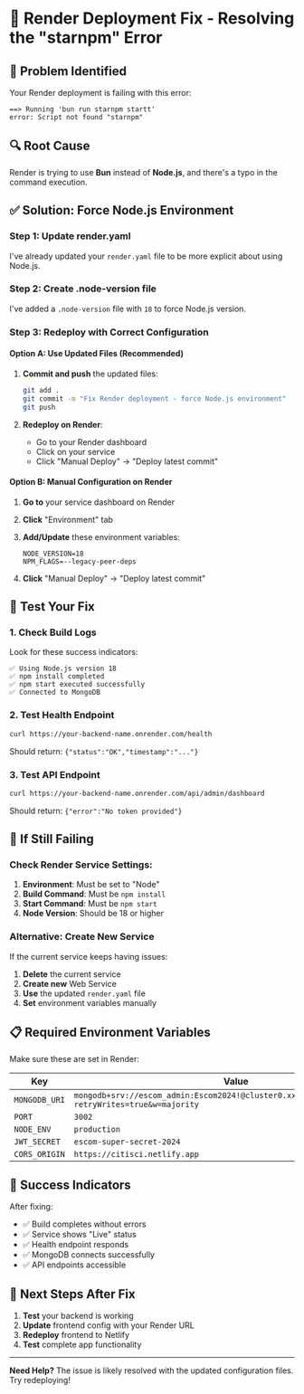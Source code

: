 # 🔧 Render Deployment Fix - Resolving the "starnpm" Error

## 🚨 **Problem Identified**
Your Render deployment is failing with this error:
```
==> Running 'bun run starnpm startt'
error: Script not found "starnpm"
```

## 🔍 **Root Cause**
Render is trying to use **Bun** instead of **Node.js**, and there's a typo in the command execution.

## ✅ **Solution: Force Node.js Environment**

### **Step 1: Update render.yaml**
I've already updated your `render.yaml` file to be more explicit about using Node.js.

### **Step 2: Create .node-version file**
I've added a `.node-version` file with `18` to force Node.js version.

### **Step 3: Redeploy with Correct Configuration**

#### **Option A: Use Updated Files (Recommended)**
1. **Commit and push** the updated files:
   ```bash
   git add .
   git commit -m "Fix Render deployment - force Node.js environment"
   git push
   ```

2. **Redeploy on Render**:
   - Go to your Render dashboard
   - Click on your service
   - Click "Manual Deploy" → "Deploy latest commit"

#### **Option B: Manual Configuration on Render**
1. **Go to** your service dashboard on Render
2. **Click** "Environment" tab
3. **Add/Update** these environment variables:
   ```
   NODE_VERSION=18
   NPM_FLAGS=--legacy-peer-deps
   ```

4. **Click** "Manual Deploy" → "Deploy latest commit"

## 🧪 **Test Your Fix**

### **1. Check Build Logs**
Look for these success indicators:
```
✅ Using Node.js version 18
✅ npm install completed
✅ npm start executed successfully
✅ Connected to MongoDB
```

### **2. Test Health Endpoint**
```bash
curl https://your-backend-name.onrender.com/health
```
Should return: `{"status":"OK","timestamp":"..."}`

### **3. Test API Endpoint**
```bash
curl https://your-backend-name.onrender.com/api/admin/dashboard
```
Should return: `{"error":"No token provided"}`

## 🚨 **If Still Failing**

### **Check Render Service Settings:**
1. **Environment**: Must be set to "Node"
2. **Build Command**: Must be `npm install`
3. **Start Command**: Must be `npm start`
4. **Node Version**: Should be 18 or higher

### **Alternative: Create New Service**
If the current service keeps having issues:
1. **Delete** the current service
2. **Create new** Web Service
3. **Use** the updated `render.yaml` file
4. **Set** environment variables manually

## 📋 **Required Environment Variables**
Make sure these are set in Render:

| Key | Value |
|-----|-------|
| `MONGODB_URI` | `mongodb+srv://escom_admin:Escom2024!@cluster0.xxxxx.mongodb.net/escom?retryWrites=true&w=majority` |
| `PORT` | `3002` |
| `NODE_ENV` | `production` |
| `JWT_SECRET` | `escom-super-secret-2024` |
| `CORS_ORIGIN` | `https://citisci.netlify.app` |

## 🎯 **Success Indicators**
After fixing:
- ✅ Build completes without errors
- ✅ Service shows "Live" status
- ✅ Health endpoint responds
- ✅ MongoDB connects successfully
- ✅ API endpoints accessible

## 🔄 **Next Steps After Fix**
1. **Test** your backend is working
2. **Update** frontend config with your Render URL
3. **Redeploy** frontend to Netlify
4. **Test** complete app functionality

---
**Need Help?** The issue is likely resolved with the updated configuration files. Try redeploying! 